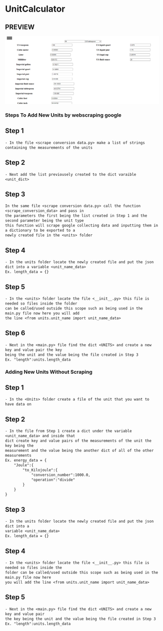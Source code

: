 # UnitCalculator

## PREVIEW
<img src="static\images\project_preview\unit calculater preview.png" alt="unit calculater preview">

### Steps To Add New Units by webscraping google

## Step 1
    - In the file <scrape conversion data.py> make a list of strings containing the measurements of the units 

## Step 2
    - Next add the list previousely created to the dict varaible <unit_dict> 

## Step 3
    In the same file <scrape conversion data.py> call the function <scrape_conversion_data> and pass in 
    the parameters the first being the list created in Step 1 and the second parameter being the unit type
    this function will scrape google collecting data and inputting them in a dictionary to be exported to a 
    newly created file in the <units> folder

## Step 4
    - In the units folder locate the newly created file and put the json dict into a variable <unit_name_data>
    Ex. length_data = {}

## Step 5
    - In the <units> folder locate the file <__init__.py> this file is needed so files inside the folder
    can be called/used outside this scope such as being used in the main.py file now here you will add
    the line <from units.unit_name import unit_name_data> 

## Step 6
    - Next in the <main.py> file find the dict <UNITS> and create a new key and value pair the key
    being the unit and the value being the file created in Step 3
    Ex. "length":units.length_data

### Adding New Units Without Scraping

## Step 1
    - In the <Units> folder create a file of the unit that you want to have data on

## Step 2
    - In the file from Step 1 create a dict under the variable <unit_name_data> and inside that
    dict create key and value pairs of the measurements of the unit the key being the
    measurement and the value being the another dict of all of the other measurements
    Ex. energy_data = {
        "Joule":{
            "to_Kilojoule":{
                "conversion_number":1000.0,
                "operation":"divide"
            }
        }
    }

## Step 3
    - In the units folder locate the newly created file and put the json dict into a
    variable <unit_name_data>
    Ex. length_data = {}

## Step 4
    - In the <units> folder locate the file <__init__.py> this file is needed so files inside the
    folder can be called/used outside this scope such as being used in the main.py file now here
    you will add the line <from units.unit_name import unit_name_data> 

## Step 5
    - Next in the <main.py> file find the dict <UNITS> and create a new key and value pair
    the key being the unit and the value being the file created in Step 3
    Ex. "length":units.length_data